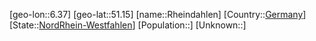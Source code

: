 ﻿---
location: [51.15,6.37]
type: City
tags:
- geo/City


SpocWebEntityId: 33731
isDeleted: false
confidential: public

---
[geo-lon::6.37]
[geo-lat::51.15]
[name::Rheindahlen]
[Country::[Germany](geo/Continent/Europe/Germany.md)]
[State::[NordRhein-Westfahlen](NordRhein-Westfahlen)]
[Population::]
[Unknown::]


